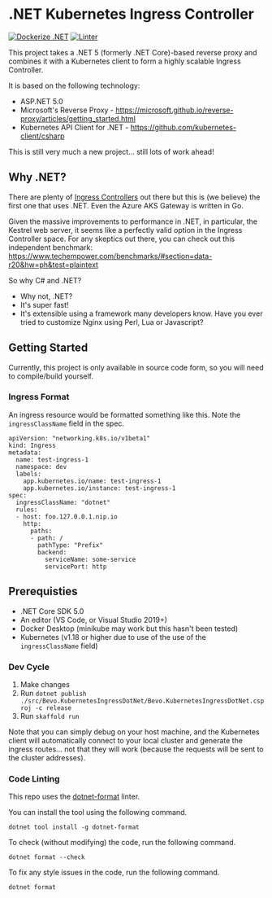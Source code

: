 # .NET Kubernetes Ingress Controller

[![Dockerize .NET](https://github.com/dpbevin/kubernetes-ingress-dotnet/actions/workflows/dotnet.yml/badge.svg)](https://github.com/dpbevin/kubernetes-ingress-dotnet/actions/workflows/dotnet.yml) [![Linter](https://github.com/dpbevin/kubernetes-ingress-dotnet/actions/workflows/lint.yml/badge.svg)](https://github.com/dpbevin/kubernetes-ingress-dotnet/actions/workflows/lint.yml)

This project takes a .NET 5 (formerly .NET Core)-based reverse proxy and combines it with a Kubernetes client to form a highly scalable Ingress Controller.

It is based on the following technology:

- ASP.NET 5.0
- Microsoft's Reverse Proxy - https://microsoft.github.io/reverse-proxy/articles/getting_started.html
- Kubernetes API Client for .NET - https://github.com/kubernetes-client/csharp

This is still very much a new project... still lots of work ahead!

## Why .NET?

There are plenty of [Ingress Controllers](https://kubernetes.io/docs/concepts/services-networking/ingress-controllers/) out there but this is (we believe) the first one that uses .NET. Even the Azure AKS Gateway is written in Go.

Given the massive improvements to performance in .NET, in particular, the Kestrel web server, it seems like a perfectly valid option in the Ingress Controller space.
For any skeptics out there, you can check out this independent benchmark: https://www.techempower.com/benchmarks/#section=data-r20&hw=ph&test=plaintext

So why C# and .NET?

- Why not, .NET?
- It's super fast!
- It's extensible using a framework many developers know. Have you ever tried to customize Nginx using Perl, Lua or Javascript?

## Getting Started

Currently, this project is only available in source code form, so you will need to compile/build yourself.

### Ingress Format

An ingress resource would be formatted something like this. Note the `ingressClassName` field in the spec.

```
apiVersion: "networking.k8s.io/v1beta1"
kind: Ingress
metadata:
  name: test-ingress-1
  namespace: dev
  labels:
    app.kubernetes.io/name: test-ingress-1
    app.kubernetes.io/instance: test-ingress-1
spec:
  ingressClassName: "dotnet"
  rules:
  - host: foo.127.0.0.1.nip.io
    http:
      paths:
      - path: /
        pathType: "Prefix"
        backend:
          serviceName: some-service
          servicePort: http
```

## Prerequisties

- .NET Core SDK 5.0
- An editor (VS Code, or Visual Studio 2019+)
- Docker Desktop (minikube may work but this hasn't been tested)
- Kubernetes (v1.18 or higher due to use of the use of the `ingressClassName` field)

### Dev Cycle

1. Make changes
1. Run `dotnet publish ./src/Bevo.KubernetesIngressDotNet/Bevo.KubernetesIngressDotNet.csproj -c release`
1. Run `skaffold run`

Note that you can simply debug on your host machine, and the Kubernetes client will automatically connect to your local cluster and generate the ingress routes... not that they will work (because the requests will be sent to the cluster addresses).

### Code Linting

This repo uses the [dotnet-format](https://github.com/dotnet/format) linter.

You can install the tool using the following command.

```
dotnet tool install -g dotnet-format
```

To check (without modifying) the code, run the following command.

```
dotnet format --check
```

To fix any style issues in the code, run the following command.

```
dotnet format
```
